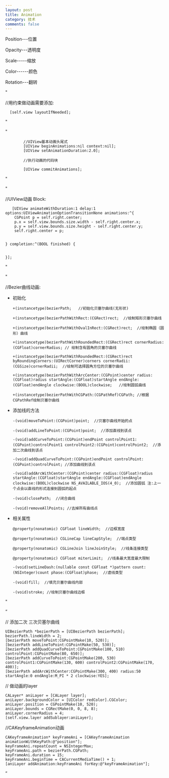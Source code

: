 ```yaml
--- 
layout: post
title: Animation
category: 技术
comments: false
---
```


Position---位置

Opacity---透明度

Scale-----缩放

Color------颜色

Rotation---翻转



"

//用约束做动画需要添加:

      [self.view layoutIfNeeded];
      

"

"
      
            //UIView基本动画头尾式
            [UIView beginAnimations:nil context:nil];
            [UIView setAnimationDuration:2.0];

            //执行动画的代码块

            [UIView commitAnimations];

"
                

"

//UIView动画 Block:

       [UIView animateWithDuration:1 delay:1 options:UIViewAnimationOptionTransitionNone animations:^{
        CGPoint p = self.right.center;
        p.x = self.view.bounds.size.width - self.right.center.x;
        p.y = self.view.bounds.size.height - self.right.center.y;
        self.right.center = p;
        
        
    } completion:^(BOOL finished) {
        
        
    }];
    
"


    
"

//Bezier曲线动画:

* 初始化

      +(instancetype)bezierPath;   //初始化贝塞尔曲线(无形状)

      +(instancetype)bezierPathWithRect:(CGRect)rect;  //绘制矩形贝塞尔曲线

      +(instancetype)bezierPathWithOvalInRect:(CGRect)rect;  //绘制椭圆（圆形）曲线

      +(instancetype)bezierPathWithRoundedRect:(CGRect)rect cornerRadius:(CGFloat)cornerRadius; // 绘制含有圆角的贝塞尔曲线

      +(instancetype)bezierPathWithRoundedRect:(CGRect)rect byRoundingCorners:(UIRectCorner)corners cornerRadii:(CGSize)cornerRadii;  //绘制可选择圆角方位的贝塞尔曲线

      +(instancetype)bezierPathWithArcCenter:(CGPoint)center radius:(CGFloat)radius startAngle:(CGFloat)startAngle endAngle:(CGFloat)endAngle clockwise:(BOOL)clockwise;   //绘制圆弧曲线

      +(instancetype)bezierPathWithCGPath:(CGPathRef)CGPath; //根据CGPathRef绘制贝塞尔曲线


* 添加线的方法

      -(void)moveToPoint:(CGPoint)point;  //贝塞尔曲线开始的点

      -(void)addLineToPoint:(CGPoint)point;  //添加直线到该点

      -(void)addCurveToPoint:(CGPoint)endPoint controlPoint1:(CGPoint)controlPoint1 controlPoint2:(CGPoint)controlPoint2;  //添加二次曲线到该点

      -(void)addQuadCurveToPoint:(CGPoint)endPoint controlPoint:(CGPoint)controlPoint; //添加曲线到该点

      -(void)addArcWithCenter:(CGPoint)center radius:(CGFloat)radius startAngle:(CGFloat)startAngle endAngle:(CGFloat)endAngle clockwise:(BOOL)clockwise NS_AVAILABLE_IOS(4_0);  //添加圆弧 注:上一个点会以直线的形式连接到圆弧的起点

      -(void)closePath;  //闭合曲线

      -(void)removeAllPoints; //去掉所有曲线点


* 相关属性

      @property(nonatomic) CGFloat lineWidth;  //边框宽度

      @property(nonatomic) CGLineCap lineCapStyle;  //端点类型

      @property(nonatomic) CGLineJoin lineJoinStyle;  //线条连接类型

      @property(nonatomic) CGFloat miterLimit;  //线条最大宽度最大限制

      -(void)setLineDash:(nullable const CGFloat *)pattern count:(NSInteger)count phase:(CGFloat)phase;  //虚线类型

      -(void)fill;  //填充贝塞尔曲线内部

      -(void)stroke; //绘制贝塞尔曲线边框

"


“

// 添加二次 三次贝塞尔曲线

    UIBezierPath *bezierPath = [UIBezierPath bezierPath];
    bezierPath.lineWidth = 2;
    [bezierPath moveToPoint:CGPointMake(10, 520)];
    [bezierPath addLineToPoint:CGPointMake(50, 530)];
    [bezierPath addQuadCurveToPoint:CGPointMake(100, 510) controlPoint:CGPointMake(80, 650)];
    [bezierPath addCurveToPoint:CGPointMake(200, 530) controlPoint1:CGPointMake(130, 600) controlPoint2:CGPointMake(170, 400)];
    [bezierPath addArcWithCenter:CGPointMake(300, 400) radius:50 startAngle:0 endAngle:M_PI * 2 clockwise:YES];
    
    
    
 // 做动画的layer
    
    CALayer* aniLayer = [CALayer layer];
    aniLayer.backgroundColor = [UIColor redColor].CGColor;
    aniLayer.position = CGPointMake(10, 520);
    aniLayer.bounds = CGRectMake(0, 0, 8, 8);
    aniLayer.cornerRadius = 4;
    [self.view.layer addSublayer:aniLayer];
    
    
    
 //CAKeyframeAnimation动画
    
    CAKeyframeAnimation* keyFrameAni = [CAKeyframeAnimation animationWithKeyPath:@"position"];
    keyFrameAni.repeatCount = NSIntegerMax;
    keyFrameAni.path = bezierPath.CGPath;
    keyFrameAni.duration = 15;
    keyFrameAni.beginTime = CACurrentMediaTime() + 1;
    [aniLayer addAnimation:keyFrameAni forKey:@"keyFrameAnimation"];

”
    
